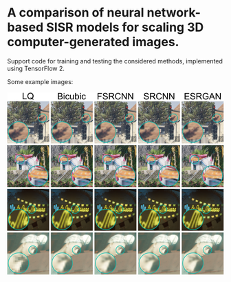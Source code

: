 # A comparison of neural network-based SISR models for scaling 3D computer-generated images.
Support code for training and testing the considered methods, implemented using TensorFlow 2.

Some example images:
<br />
<br />
![Example images](examples/demo.svg)
